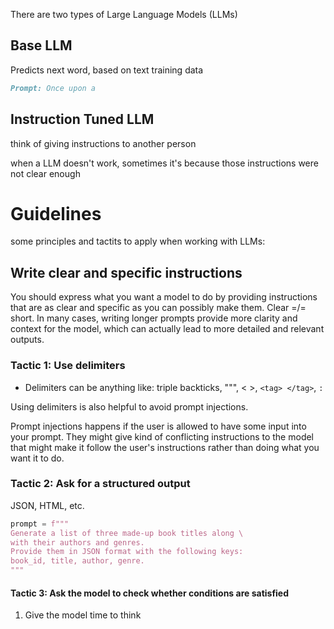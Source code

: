 There are two types of Large Language Models (LLMs)

## Base LLM
Predicts next word, based on text training data

```md
Prompt: Once upon a
```



## Instruction Tuned LLM

think of giving instructions to another person

when a LLM doesn't work, sometimes it's because those instructions were not clear enough

# Guidelines

some principles and tactits to apply when working with LLMs:
## Write clear and specific instructions

You should express  what you want a model to do by providing instructions that are as clear and specific as you can possibly make them. Clear =/= short. In many cases, writing longer prompts provide more clarity and context for the model, which can actually lead to more detailed and relevant outputs.

### Tactic 1: Use delimiters
- Delimiters can be anything like: triple backticks, """, < >, `<tag> </tag>`, `:`

Using delimiters is also helpful to avoid prompt injections. 

Prompt injections happens if the user is allowed to have some input into your prompt. They might give kind of conflicting instructions to the model that might make it follow the user's instructions rather than doing what you want it to do.


### Tactic 2: Ask for a structured output
JSON, HTML, etc.

```python
prompt = f"""
Generate a list of three made-up book titles along \ 
with their authors and genres. 
Provide them in JSON format with the following keys: 
book_id, title, author, genre.
"""
```

#### Tactic 3: Ask the model to check whether conditions are satisfied






1. Give the model time to think
